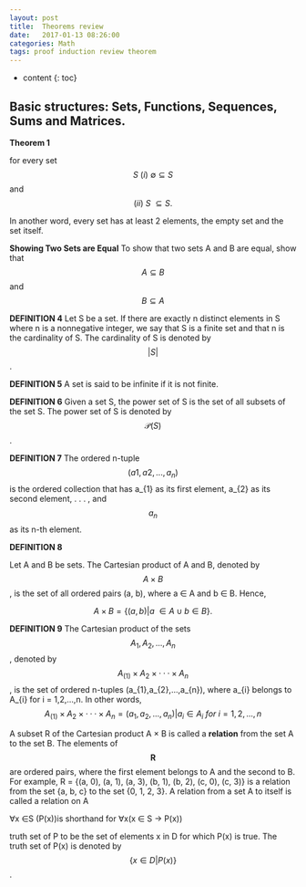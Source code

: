 ```yaml
---
layout: post
title:  Theorems review
date:   2017-01-13 08:26:00
categories: Math
tags: proof induction review theorem
---
```


* content
{: toc}

## Basic structures: Sets, Functions, Sequences, Sums and Matrices.

**Theorem 1**

for every set $$S\ (i)\ \emptyset \subseteq S$$ and $$(ii)\ S\ \subseteq S.$$

In another word, every set has at least 2 elements, the empty set and the set itself.







**Showing Two Sets are Equal**
To show that two sets A and B are equal, show that $$A \subseteq B$$ and $$B \subseteq A$$

**DEFINITION 4**
Let S be a set. If there are exactly n distinct elements in S where n is a nonnegative integer, we say that S is a finite set and that n is the cardinality of S. The cardinality of S is denoted by $$|S|$$.

**DEFINITION 5**
A set is said to be infinite if it is not finite.

**DEFINITION 6**
Given a set S, the power set of S is the set of all subsets of the set S. The power set of S is denoted by $$\mathcal{P} (S)$$.

**DEFINITION 7**
The ordered n-tuple $$(a1, a2, . . . , a_{n})$$ is the ordered collection that has a_{1} as its first element, a_{2} as its second element, . . . , and $$a_{n}$$ as its n-th element.

**DEFINITION 8**

Let A and B be sets. The Cartesian product of A and B, denoted by $$A × B$$, is the set of all ordered pairs (a, b), where a ∈ A and b ∈ B. Hence,

$$ A × B = \{(a, b) | a \ ∈ A \cup b ∈ B\}. $$

**DEFINITION 9**
The Cartesian product of the sets $$A_{1},A_{2},...,A_{n}$$, denoted by $$A_(1) × A_{2} ×···× A_{n}$$, is the set of ordered n-tuples (a_{1},a_{2},...,a_{n}), where a_{i} belongs to A_{i} for i = 1,2,...,n. In other words,
$$A_(1) × A_{2} ×···× A_{n} = {(a_{1},a_{2},...,a_{n}) | a_{i} \in A_{i} \ for \ i = 1,2,..., n }$$

A subset R of the Cartesian product A × B is called a **relation** from the set A to the set B. The elements of $$\mathbf{R}$$ are ordered pairs, where the first element belongs to A and the second to B. For example, R = {(a, 0), (a, 1), (a, 3), (b, 1), (b, 2), (c, 0), (c, 3)} is a relation from the set {a, b, c} to the set {0, 1, 2, 3}. A relation from a set A to itself is called a relation on A


∀x ∈S (P(x))is shorthand for ∀x(x ∈ S → P(x))

truth set of P to be the set of elements x in D for which P(x) is true. The truth set of P(x) is denoted by $$\{x ∈ D \vert P(x)\}$$.




